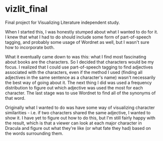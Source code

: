 vizlit_final
============

Final project for Visualizing Literature independent study.

When I started this, I was honestly stumped about what I wanted to do for it.   I knew that what I had to do 
should include some form of part-of-speech tagging, and probably some usage of Wordnet as well, but I wasn't
sure how to incorporate both.

What it eventually came down to was this: what I find most fascinating about books are the characters.  So
I decided that characters would be my focus.  I realized that I could use part-of-speech tagging to find 
adjectives associated with the characters, even if the method I used (finding all adjectives in the same sentence
as a character's name) wasn't necessarily the best way of going about it.  The next thing I did was used a frequency
distribution to figure out which adjective was used the most for each character.  The last stage was to use Wordnet
to find all of the synonyms of that word.

Originally what I wanted to do was have some way of visualizing character similarities - i.e. if two characters shared the
same adjective, I wanted to show it.  I have yet to figure out how to do this, but I'm still fairly happy with
the result, which is that a viewer can look at each major character in Dracula and figure out what they're like (or 
what fate they had) based on the words surrounding them.  
